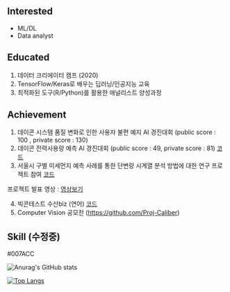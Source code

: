 ## Interested
- ML/DL
- Data analyst

## Educated
1. 데이터 크리에이터 캠프 (2020)
2. TensorFlow/Keras로 배우는 딥러닝/인공지능 교육
3. 최적화된 도구(R/Python)를 활용한 애널리스트 양성과정

## Achievement
1. 데이콘 시스템 품질 변화로 인한 사용자 불편 예지 AI 경진대회 (public score : 100 , private score : 130)
2. 데이콘 전력사용량 예측 AI 경진대회 (public score : 49, private score : 81) [코드](https://github.com/qkrwjdduf159/Dacon/tree/main/%EC%A0%84%EB%A0%A5%EC%82%AC%EC%9A%A9%EB%9F%89%20%EC%98%88%EC%B8%A1%20AI%20%EA%B2%BD%EC%A7%84%EB%8C%80%ED%9A%8C)
3. 서울시 구별 미세먼지 예측 사례를 통한 단변량 시계열 분석 방법에 대한 연구 프로젝트 참여 [코드](https://github.com/qkrwjdduf159/Soldesk/tree/master/%ED%8C%80%ED%94%84%EB%A1%9C%EC%A0%9D%ED%8A%B8/%EC%84%9C%EC%9A%B8%EC%8B%9C%20%EA%B0%81%20%EA%B5%AC%EB%B3%84%20%EB%AF%B8%EC%84%B8%EB%A8%BC%EC%A7%80%20%EC%98%88%EC%B8%A1)

프로젝트 발표 영상 : [영상보기](https://www.youtube.com/watch?v=UkW-BUyIb5M&t=56s)

4. 빅콘테스트 수산biz (연어) [코드](https://github.com/qkrwjdduf159/BigContest)
5. Computer Vision 공모전 (https://github.com/Proj-Caliber)

## Skill (수정중)

#007ACC

![Anurag's GitHub stats](https://github-readme-stats.vercel.app/api?username=qkrwjdduf159&show_icons=true&theme=dracula)


[![Top Langs](https://github-readme-stats.vercel.app/api/top-langs/?username=qkrwjdduf159)](https://github.com/anuraghazra/github-readme-stats)

